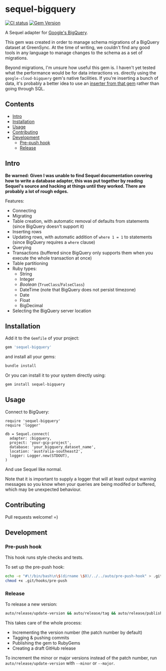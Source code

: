 # sequel-bigquery

[![CI status](https://github.com/ZimbiX/sequel-bigquery/actions/workflows/main.yml/badge.svg?branch=master)](https://github.com/ZimbiX/sequel-bigquery/actions/workflows/main.yml) [![Gem Version](https://badge.fury.io/rb/sequel-bigquery.svg)](https://rubygems.org/gems/sequel-bigquery)

A Sequel adapter for [Google's BigQuery](https://cloud.google.com/bigquery).

This gem was created in order to manage schema migrations of a BigQuery dataset at GreenSync. At the time of writing, we couldn't find any good tools in any language to manage changes to the schema as a set of migrations.

Beyond migrations, I'm unsure how useful this gem is. I haven't yet tested what the performance would be for data interactions vs. directly using the `google-cloud-bigquery` gem's native facilities. If you're inserting a bunch of data, it's probably a better idea to use an [inserter from that gem](https://googleapis.dev/ruby/google-cloud-bigquery/latest/Google/Cloud/Bigquery/Dataset.html#insert_async-instance_method) rather than going through SQL.

## Contents

<!-- MarkdownTOC autolink=true -->

- [Intro](#intro)
- [Installation](#installation)
- [Usage](#usage)
- [Contributing](#contributing)
- [Development](#development)
  - [Pre-push hook](#pre-push-hook)
  - [Release](#release)

<!-- /MarkdownTOC -->

## Intro

**Be warned: Given I was unable to find Sequel documentation covering how to write a database adapter, this was put together by reading Sequel's source and hacking at things until they worked. There are probably a lot of rough edges.**

Features:

- Connecting
- Migrating
- Table creation, with automatic removal of defaults from statements (since BigQuery doesn't support it)
- Inserting rows
- Updating rows, with automatic addition of `where 1 = 1` to statements (since BigQuery requires a `where` clause)
- Querying
- Transactions (buffered since BigQuery only supports them when you execute the whole transaction at once)
- Table partitioning
- Ruby types:
  + String
  + Integer
  + _Boolean_ (`TrueClass`/`FalseClass`)
  + DateTime (note that BigQuery does not persist timezone)
  + Date
  + Float
  + BigDecimal
- Selecting the BigQuery server location

## Installation

Add it to the `Gemfile` of your project:

```ruby
gem 'sequel-bigquery'
```

and install all your gems:

```bash
bundle install
```

Or you can install it to your system directly using:

```bash
gem install sequel-bigquery
```

## Usage

Connect to BigQuery:

```
require 'sequel-bigquery'
require 'logger'

db = Sequel.connect(
  adapter: :bigquery,
  project: 'your-gcp-project',
  database: 'your_bigquery_dataset_name',
  location: 'australia-southeast2',
  logger: Logger.new(STDOUT),
)
```

And use Sequel like normal.

Note that it is important to supply a logger that will at least output warning messages so you know when your queries are being modifed or buffered, which may be unexpected behaviour.

## Contributing

Pull requests welcome! =)

## Development

### Pre-push hook

This hook runs style checks and tests.

To set up the pre-push hook:

```bash
echo -e "#\!/bin/bash\n\$(dirname \$0)/../../auto/pre-push-hook" > .git/hooks/pre-push
chmod +x .git/hooks/pre-push
```

### Release

To release a new version:

```bash
auto/release/update-version && auto/release/tag && auto/release/publish
```

This takes care of the whole process:

- Incrementing the version number (the patch number by default)
- Tagging & pushing commits
- Publishing the gem to RubyGems
- Creating a draft GitHub release

To increment the minor or major versions instead of the patch number, run `auto/release/update-version` with `--minor` or `--major`.

